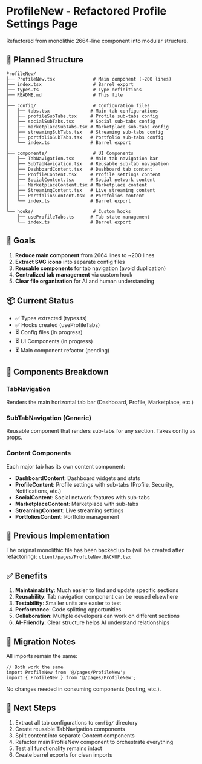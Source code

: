 # ProfileNew - Refactored Profile Settings Page

Refactored from monolithic 2664-line component into modular structure.

## 📁 Planned Structure

```
ProfileNew/
├── ProfileNew.tsx              # Main component (~200 lines)
├── index.tsx                   # Barrel export
├── types.ts                    # Type definitions
├── README.md                   # This file
│
├── config/                     # Configuration files
│   ├── tabs.tsx               # Main tab configurations
│   ├── profileSubTabs.tsx     # Profile sub-tabs config
│   ├── socialSubTabs.tsx      # Social sub-tabs config
│   ├── marketplaceSubTabs.tsx # Marketplace sub-tabs config
│   ├── streamingSubTabs.tsx   # Streaming sub-tabs config
│   ├── portfolioSubTabs.tsx   # Portfolio sub-tabs config
│   └── index.ts               # Barrel export
│
├── components/                 # UI Components
│   ├── TabNavigation.tsx      # Main tab navigation bar
│   ├── SubTabNavigation.tsx   # Reusable sub-tab navigation
│   ├── DashboardContent.tsx   # Dashboard tab content
│   ├── ProfileContent.tsx     # Profile settings content
│   ├── SocialContent.tsx      # Social network content
│   ├── MarketplaceContent.tsx # Marketplace content
│   ├── StreamingContent.tsx   # Live streaming content
│   ├── PortfoliosContent.tsx  # Portfolios content
│   └── index.ts               # Barrel export
│
└── hooks/                      # Custom hooks
    ├── useProfileTabs.ts      # Tab state management
    └── index.ts               # Barrel export
```

## 🎯 Goals

1. **Reduce main component** from 2664 lines to ~200 lines
2. **Extract SVG icons** into separate config files
3. **Reusable components** for tab navigation (avoid duplication)
4. **Centralized tab management** via custom hook
5. **Clear file organization** for AI and human understanding

## 📦 Current Status

- ✅ Types extracted (types.ts)
- ✅ Hooks created (useProfileTabs)
- ⏳ Config files (in progress)
- ⏳ UI Components (in progress)
- ⏳ Main component refactor (pending)

## 🔧 Components Breakdown

### TabNavigation
Renders the main horizontal tab bar (Dashboard, Profile, Marketplace, etc.)

### SubTabNavigation (Generic)
Reusable component that renders sub-tabs for any section. Takes config as props.

### Content Components
Each major tab has its own content component:
- **DashboardContent**: Dashboard widgets and stats
- **ProfileContent**: Profile settings with sub-tabs (Profile, Security, Notifications, etc.)
- **SocialContent**: Social network features with sub-tabs
- **MarketplaceContent**: Marketplace with sub-tabs
- **StreamingContent**: Live streaming settings
- **PortfoliosContent**: Portfolio management

## 🧩 Previous Implementation

The original monolithic file has been backed up to (will be created after refactoring):
`client/pages/ProfileNew.BACKUP.tsx`

## ✅ Benefits

1. **Maintainability**: Much easier to find and update specific sections
2. **Reusability**: Tab navigation component can be reused elsewhere
3. **Testability**: Smaller units are easier to test
4. **Performance**: Code splitting opportunities
5. **Collaboration**: Multiple developers can work on different sections
6. **AI-Friendly**: Clear structure helps AI understand relationships

## 📝 Migration Notes

All imports remain the same:

```tsx
// Both work the same
import ProfileNew from '@/pages/ProfileNew';
import { ProfileNew } from '@/pages/ProfileNew';
```

No changes needed in consuming components (routing, etc.).

## 🚀 Next Steps

1. Extract all tab configurations to `config/` directory
2. Create reusable TabNavigation components
3. Split content into separate Content components
4. Refactor main ProfileNew component to orchestrate everything
5. Test all functionality remains intact
6. Create barrel exports for clean imports
